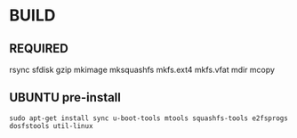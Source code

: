 # BUILD 

## REQUIRED

rsync sfdisk gzip mkimage mksquashfs mkfs.ext4 mkfs.vfat mdir mcopy

## UBUNTU pre-install

```
sudo apt-get install sync u-boot-tools mtools squashfs-tools e2fsprogs dosfstools util-linux

```
